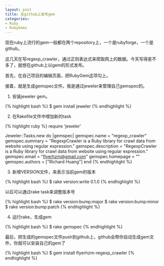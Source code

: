 ```yaml
---
layout: post
title: 在github上发布gem
categories:
- Ruby
- RubyGems
---
```

现在ruby上流行的gem一般都在两个repository上，一个是rubyforge，一个是github。

这几天在写regexp_crawler，通过正则表达式来爬取网上的数据。今天写得差不多了，就想在github上以gem的形式发布。

首先，在自己项目的编辑页面，把RubyGem这项勾上。

接着，就是生成gemspec文件。我是通过jeweler来管理自己gemspec的。

1. 安装jeweler gem。

{% highlight bash %}
$ gem install jeweler
{% endhighlight %}

2. 在Rakefile文件中增加新的task

{% highlight ruby %}
require 'jeweler'

Jeweler::Tasks.new do |gemspec|
  gemspec.name = "regexp_crawler"
  gemspec.summary = "RegexpCrawler is a Ruby library for crawl data from website using regular expression."
  gemspec.description = "RegexpCrawler is a Ruby library for crawl data from website using regular expression."
  gemspec.email = "flyerhzm@gmail.com"
  gemspec.homepage = ""
  gemspec.authors = ["Richard Huang"]
end
{% endhighlight %}

3. 新增VERSION文件，来表示当前gem的版本

{% highlight bash %}
$ rake version:write 0.1.0
{% endhighlight %}

以后可以通过rake task来调整版本号

{% highlight bash %}
$ rake version:bump:major
$ rake version:bump:minor
$ rake version:bump:patch
{% endhighlight %}

4. 运行rake，生成gem

{% highlight bash %}
$ rake gemspec
{% endhighlight %}

最后，把生成的gemspec文件push到github上，github会帮你自动生成gem文件，你就可以安装自己的gem了

{% highlight bash %}
$ gem install flyerhzm-regexp_crawler
{% endhighlight %}


